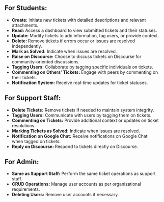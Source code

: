 ## For Students:
- **Create:** Initiate new tickets with detailed descriptions and relevant attachments.
- **Read:** Access a dashboard to view submitted tickets and their statuses.
- **Update:** Modify tickets to add information, tag users, or provide context.
- **Delete:** Remove tickets if errors occur or issues are resolved independently.
- **Mark as Solved:** Indicate when issues are resolved.
- **Raise on Discourse:** Choose to discuss tickets on Discourse for community-oriented discussions.
- **Tagging Users:** Collaborate by tagging specific individuals on tickets.
- **Commenting on Others' Tickets:** Engage with peers by commenting on their tickets.
- **Notification System:** Receive real-time updates for ticket statuses.

## For Support Staff:
- **Delete Tickets:** Remove tickets if needed to maintain system integrity.
- **Tagging Users:** Communicate with users by tagging them on tickets.
- **Commenting on Tickets:** Provide additional context or updates on ticket resolutions.
- **Marking Tickets as Solved:** Indicate when issues are resolved.
- **Notification on Google Chat:** Receive notifications on Google Chat when tagged on tickets.
- **Reply on Discourse:** Respond to tickets directly on Discourse.

## For Admin:
- **Same as Support Staff:** Perform the same ticket operations as support staff.
- **CRUD Operations:** Manage user accounts as per organizational requirements.
- **Deleting Users:** Remove user accounts if necessary.
